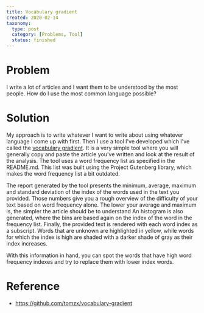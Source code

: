 ```yaml
---
title: Vocabulary gradient
created: 2020-02-14
taxonomy:
  type: post
  category: [Problems, Tool]
  status: finished
---
```


# Problem
I write a lot of articles and I want them to be understood by the most people. How do I use the most common language possible?

# Solution
My approach is to write whatever I want to write about using whatever language I come up with first. Then I use a tool I've developed which I've called the [vocabulary gradient](https://github.com/tomzx/vocabulary-gradient). It is a very simple tool where you will generally copy and paste the article you've written and look at the result of the analysis. The tool uses a word frequency list as specified in the README.md. This list was built using the Project Gutenberg library, which makes the word frequency list a bit outdated.

The report generated by the tool presents the minimum, average, maximum and standard deviation of the index of the words used in the text you provided. Those numbers give you a rough overview of the difficulty of your text based on word frequency alone. The lower your average and maximum is, the simpler the article should be to understand An histogram is also generated, where the bins are based again on the index of the word in the frequency list. Finally, the provided text is rendered with each word index as a subscript. Words that are unknown are highlighted in yellow, while words for which the index is high are shaded with a darker shade of gray as their index increases.

With this information in hand, you can spot the words that have high word frequency indexes and try to replace them with lower index words.

# Reference
* https://github.com/tomzx/vocabulary-gradient

